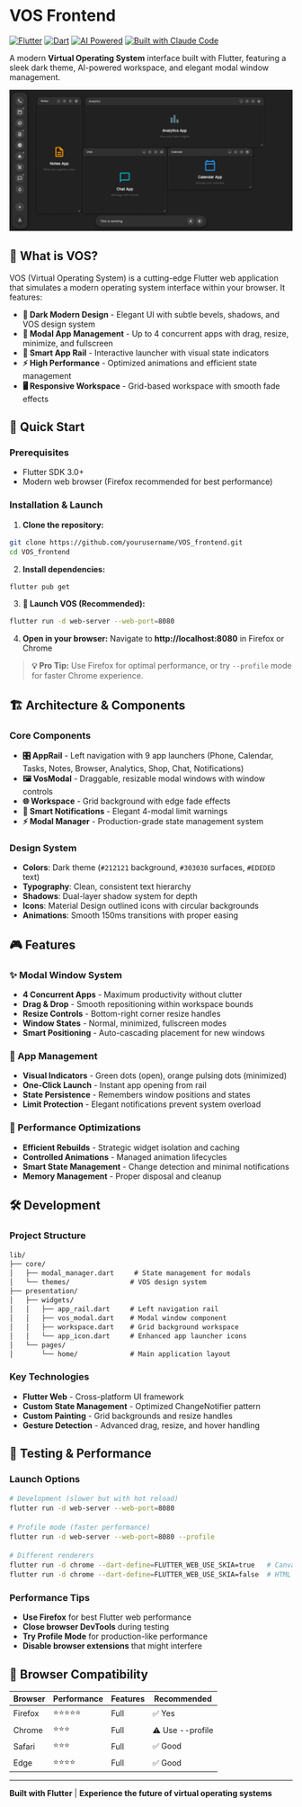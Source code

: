 # VOS Frontend

[![Flutter](https://img.shields.io/badge/Flutter-3.0+-02569B?style=for-the-badge&logo=flutter&logoColor=white)](https://flutter.dev)
[![Dart](https://img.shields.io/badge/Dart-3.0+-0175C2?style=for-the-badge&logo=dart&logoColor=white)](https://dart.dev)
[![AI Powered](https://img.shields.io/badge/AI-Powered-FF6B6B?style=for-the-badge&logo=openai&logoColor=white)](https://openai.com)
[![Built with Claude Code](https://img.shields.io/badge/Built%20with-Claude%20Code-8B5CF6?style=for-the-badge&logo=anthropic&logoColor=white)](https://claude.ai/code)

A modern **Virtual Operating System** interface built with Flutter, featuring a sleek dark theme, AI-powered workspace, and elegant modal window management.

![VOS Frontend](readme_images/vos_frontend_intro.png)

## 🌟 What is VOS?

VOS (Virtual Operating System) is a cutting-edge Flutter web application that simulates a modern operating system interface within your browser. It features:

- **🎨 Dark Modern Design** - Elegant UI with subtle bevels, shadows, and VOS design system
- **📱 Modal App Management** - Up to 4 concurrent apps with drag, resize, minimize, and fullscreen
- **🎯 Smart App Rail** - Interactive launcher with visual state indicators
- **⚡ High Performance** - Optimized animations and efficient state management
- **🖥️ Responsive Workspace** - Grid-based workspace with smooth fade effects

## 🚀 Quick Start

### Prerequisites
- Flutter SDK 3.0+
- Modern web browser (Firefox recommended for best performance)

### Installation & Launch

1. **Clone the repository:**
```bash
git clone https://github.com/yourusername/VOS_frontend.git
cd VOS_frontend
```

2. **Install dependencies:**
```bash
flutter pub get
```

3. **🎯 Launch VOS (Recommended):**
```bash
flutter run -d web-server --web-port=8080
```

4. **Open in your browser:**
Navigate to **http://localhost:8080** in Firefox or Chrome

> **💡 Pro Tip:** Use Firefox for optimal performance, or try `--profile` mode for faster Chrome experience.

## 🏗️ Architecture & Components

### Core Components

- **🎛️ AppRail** - Left navigation with 9 app launchers (Phone, Calendar, Tasks, Notes, Browser, Analytics, Shop, Chat, Notifications)
- **🖼️ VosModal** - Draggable, resizable modal windows with window controls
- **🌐 Workspace** - Grid background with edge fade effects
- **🔔 Smart Notifications** - Elegant 4-modal limit warnings
- **⚡ Modal Manager** - Production-grade state management system

### Design System

- **Colors**: Dark theme (`#212121` background, `#303030` surfaces, `#EDEDED` text)
- **Typography**: Clean, consistent text hierarchy
- **Shadows**: Dual-layer shadow system for depth
- **Icons**: Material Design outlined icons with circular backgrounds
- **Animations**: Smooth 150ms transitions with proper easing

## 🎮 Features

### ✨ Modal Window System
- **4 Concurrent Apps** - Maximum productivity without clutter
- **Drag & Drop** - Smooth repositioning within workspace bounds
- **Resize Controls** - Bottom-right corner resize handles
- **Window States** - Normal, minimized, fullscreen modes
- **Smart Positioning** - Auto-cascading placement for new windows

### 🎯 App Management
- **Visual Indicators** - Green dots (open), orange pulsing dots (minimized)
- **One-Click Launch** - Instant app opening from rail
- **State Persistence** - Remembers window positions and states
- **Limit Protection** - Elegant notifications prevent system overload

### 🎨 Performance Optimizations
- **Efficient Rebuilds** - Strategic widget isolation and caching
- **Controlled Animations** - Managed animation lifecycles
- **Smart State Management** - Change detection and minimal notifications
- **Memory Management** - Proper disposal and cleanup

## 🛠️ Development

### Project Structure
```
lib/
├── core/
│   ├── modal_manager.dart     # State management for modals
│   └── themes/               # VOS design system
├── presentation/
│   ├── widgets/
│   │   ├── app_rail.dart     # Left navigation rail
│   │   ├── vos_modal.dart    # Modal window component
│   │   ├── workspace.dart    # Grid background workspace
│   │   └── app_icon.dart     # Enhanced app launcher icons
│   └── pages/
│       └── home/             # Main application layout
```

### Key Technologies
- **Flutter Web** - Cross-platform UI framework
- **Custom State Management** - Optimized ChangeNotifier pattern
- **Custom Painting** - Grid backgrounds and resize handles
- **Gesture Detection** - Advanced drag, resize, and hover handling

## 🧪 Testing & Performance

### Launch Options
```bash
# Development (slower but with hot reload)
flutter run -d web-server --web-port=8080

# Profile mode (faster performance)
flutter run -d web-server --web-port=8080 --profile

# Different renderers
flutter run -d chrome --dart-define=FLUTTER_WEB_USE_SKIA=true   # CanvasKit
flutter run -d chrome --dart-define=FLUTTER_WEB_USE_SKIA=false  # HTML
```

### Performance Tips
- **Use Firefox** for best Flutter web performance
- **Close browser DevTools** during testing
- **Try Profile Mode** for production-like performance
- **Disable browser extensions** that might interfere

## 📱 Browser Compatibility

| Browser | Performance | Features | Recommended |
|---------|-------------|----------|-------------|
| Firefox | ⭐⭐⭐⭐⭐ | Full | ✅ Yes |
| Chrome | ⭐⭐⭐ | Full | ⚠️ Use --profile |
| Safari | ⭐⭐⭐ | Full | ✅ Good |
| Edge | ⭐⭐⭐⭐ | Full | ✅ Good |

---

**Built with Flutter** | **Experience the future of virtual operating systems**